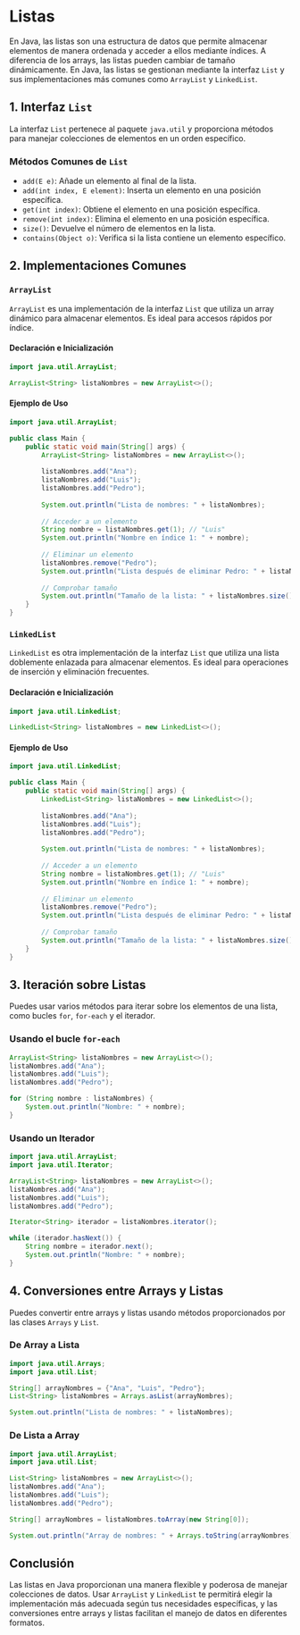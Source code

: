 # Listas

En Java, las listas son una estructura de datos que permite almacenar elementos de manera ordenada y acceder a ellos mediante índices. A diferencia de los arrays, las listas pueden cambiar de tamaño dinámicamente. En Java, las listas se gestionan mediante la interfaz `List` y sus implementaciones más comunes como `ArrayList` y `LinkedList`.

## 1. Interfaz `List`

La interfaz `List` pertenece al paquete `java.util` y proporciona métodos para manejar colecciones de elementos en un orden específico.

### Métodos Comunes de `List`

- `add(E e)`: Añade un elemento al final de la lista.
- `add(int index, E element)`: Inserta un elemento en una posición específica.
- `get(int index)`: Obtiene el elemento en una posición específica.
- `remove(int index)`: Elimina el elemento en una posición específica.
- `size()`: Devuelve el número de elementos en la lista.
- `contains(Object o)`: Verifica si la lista contiene un elemento específico.

## 2. Implementaciones Comunes

### `ArrayList`

`ArrayList` es una implementación de la interfaz `List` que utiliza un array dinámico para almacenar elementos. Es ideal para accesos rápidos por índice.

#### Declaración e Inicialización

```java
import java.util.ArrayList;

ArrayList<String> listaNombres = new ArrayList<>();
```

#### Ejemplo de Uso

```java
import java.util.ArrayList;

public class Main {
    public static void main(String[] args) {
        ArrayList<String> listaNombres = new ArrayList<>();
        
        listaNombres.add("Ana");
        listaNombres.add("Luis");
        listaNombres.add("Pedro");
        
        System.out.println("Lista de nombres: " + listaNombres);
        
        // Acceder a un elemento
        String nombre = listaNombres.get(1); // "Luis"
        System.out.println("Nombre en índice 1: " + nombre);
        
        // Eliminar un elemento
        listaNombres.remove("Pedro");
        System.out.println("Lista después de eliminar Pedro: " + listaNombres);
        
        // Comprobar tamaño
        System.out.println("Tamaño de la lista: " + listaNombres.size());
    }
}
```

### `LinkedList`

`LinkedList` es otra implementación de la interfaz `List` que utiliza una lista doblemente enlazada para almacenar elementos. Es ideal para operaciones de inserción y eliminación frecuentes.

#### Declaración e Inicialización

```java
import java.util.LinkedList;

LinkedList<String> listaNombres = new LinkedList<>();
```

#### Ejemplo de Uso

```java
import java.util.LinkedList;

public class Main {
    public static void main(String[] args) {
        LinkedList<String> listaNombres = new LinkedList<>();
        
        listaNombres.add("Ana");
        listaNombres.add("Luis");
        listaNombres.add("Pedro");
        
        System.out.println("Lista de nombres: " + listaNombres);
        
        // Acceder a un elemento
        String nombre = listaNombres.get(1); // "Luis"
        System.out.println("Nombre en índice 1: " + nombre);
        
        // Eliminar un elemento
        listaNombres.remove("Pedro");
        System.out.println("Lista después de eliminar Pedro: " + listaNombres);
        
        // Comprobar tamaño
        System.out.println("Tamaño de la lista: " + listaNombres.size());
    }
}
```

## 3. Iteración sobre Listas

Puedes usar varios métodos para iterar sobre los elementos de una lista, como bucles `for`, `for-each` y el iterador.

### Usando el bucle `for-each`

```java
ArrayList<String> listaNombres = new ArrayList<>();
listaNombres.add("Ana");
listaNombres.add("Luis");
listaNombres.add("Pedro");

for (String nombre : listaNombres) {
    System.out.println("Nombre: " + nombre);
}
```

### Usando un Iterador

```java
import java.util.ArrayList;
import java.util.Iterator;

ArrayList<String> listaNombres = new ArrayList<>();
listaNombres.add("Ana");
listaNombres.add("Luis");
listaNombres.add("Pedro");

Iterator<String> iterador = listaNombres.iterator();

while (iterador.hasNext()) {
    String nombre = iterador.next();
    System.out.println("Nombre: " + nombre);
}
```

## 4. Conversiones entre Arrays y Listas

Puedes convertir entre arrays y listas usando métodos proporcionados por las clases `Arrays` y `List`.

### De Array a Lista

```java
import java.util.Arrays;
import java.util.List;

String[] arrayNombres = {"Ana", "Luis", "Pedro"};
List<String> listaNombres = Arrays.asList(arrayNombres);

System.out.println("Lista de nombres: " + listaNombres);
```

### De Lista a Array

```java
import java.util.ArrayList;
import java.util.List;

List<String> listaNombres = new ArrayList<>();
listaNombres.add("Ana");
listaNombres.add("Luis");
listaNombres.add("Pedro");

String[] arrayNombres = listaNombres.toArray(new String[0]);

System.out.println("Array de nombres: " + Arrays.toString(arrayNombres));
```

## Conclusión

Las listas en Java proporcionan una manera flexible y poderosa de manejar colecciones de datos. Usar `ArrayList` y `LinkedList` te permitirá elegir la implementación más adecuada según tus necesidades específicas, y las conversiones entre arrays y listas facilitan el manejo de datos en diferentes formatos.
